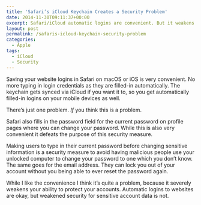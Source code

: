 ```yaml
---
title: 'Safari’s iCloud Keychain Creates a Security Problem'
date: 2014-11-30T09:11:37+00:00
excerpt: Safari/iCloud automatic logins are convenient. But it weakens website account security by letting others easily change your sensitive account information.
layout: post
permalink: /safaris-icloud-keychain-security-problem
categories:
  - Apple
tags:
  - iCloud
  - Security
---
```

Saving your website logins in Safari on macOS or iOS is very convenient. No more typing in login credentials as they are filled-in automatically. The keychain gets synced via iCloud if you want it to, so you get automatically filled-in logins on your mobile devices as well.

There’s just one problem. _If_ you think this is a problem.

Safari also fills in the password field for the current password on profile pages where you can change your password. While this is also very convenient it defeats the purpose of this security measure.

Making users to type in their current password before changing sensitive information is a security measure to avoid having malicious people use your unlocked computer to change your password to one which you don’t know. The same goes for the email address. They can lock you out of your account without you being able to ever reset the password again.

While I like the convenience I think it’s quite a problem, because it severely weakens your ability to protect your accounts. Automatic logins to websites are okay, but weakened security for sensitive account data is not.